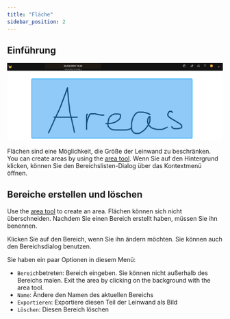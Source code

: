 ```yaml
---
title: "Fläche"
sidebar_position: 2
---
```


## Einführung

![Fläche](area.png)

Flächen sind eine Möglichkeit, die Größe der Leinwand zu beschränken. You can create areas by using the [area tool](tools/area.md). Wenn Sie auf den Hintergrund klicken, können Sie den Bereichslisten-Dialog über das Kontextmenü öffnen.

## Bereiche erstellen und löschen

Use the [area tool](tools/area.md) to create an area. Flächen können sich nicht überschneiden. Nachdem Sie einen Bereich erstellt haben, müssen Sie ihn benennen.

Klicken Sie auf den Bereich, wenn Sie ihn ändern möchten. Sie können auch den Bereichsdialog benutzen.

Sie haben ein paar Optionen in diesem Menü:

* `Bereich`betreten: Bereich eingeben. Sie können nicht außerhalb des Bereichs malen. Exit the area by clicking on the background with the area tool.
* `Name`: Ändere den Namen des aktuellen Bereichs
* `Exportieren`: Exportiere diesen Teil der Leinwand als Bild
* `Löschen`: Diesen Bereich löschen

